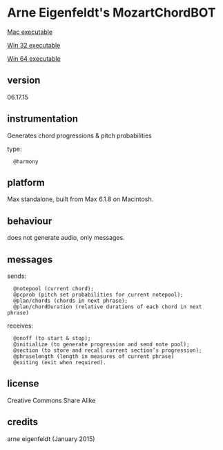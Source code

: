 # Arne Eigenfeldt's MozartChordBOT #

[Mac executable](https://www.sfu.ca/musebots/Musebot_Test_Suite/Musebots/Harmony_generators/ae_MozartChordBOT.zip)

[Win 32 executable](https://www.sfu.ca/musebots/Musebot_Test_Suite/Musebots_Win32/Harmony_generators/ae_MozartChordBOT_w32.zip)

[Win 64 executable](https://www.sfu.ca/musebots/Musebot_Test_Suite/Musebots_Win64/Harmony_generators/ae_MozartChordBOT_w64.zip)

## version ##

06.17.15

## instrumentation ##

Generates chord progressions & pitch probabilities

type:

      @harmony

## platform ##

Max standalone, built from Max 6.1.8 on Macintosh.

## behaviour ##

does not generate audio, only messages.

## messages ##

sends:

      @notepool (current chord);
      @pcprob (pitch set probabilities for current notepool);
      @plan/chords (chords in next phrase);
      @plan/chordDuration (relative durations of each chord in next phrase)

receives:

      @onoff (to start & stop);
      @initialize (to generate progression and send note pool);
      @section (to store and recall current section’s progression);
      @phraselength (length in measures of current phrase)
      @exiting (exit when required).

## license ##

Creative Commons Share Alike

## credits ##

arne eigenfeldt (January 2015)

